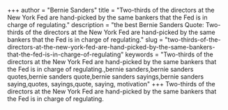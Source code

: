 +++
author = "Bernie Sanders"
title = "Two-thirds of the directors at the New York Fed are hand-picked by the same bankers that the Fed is in charge of regulating."
description = "the best Bernie Sanders Quote: Two-thirds of the directors at the New York Fed are hand-picked by the same bankers that the Fed is in charge of regulating."
slug = "two-thirds-of-the-directors-at-the-new-york-fed-are-hand-picked-by-the-same-bankers-that-the-fed-is-in-charge-of-regulating"
keywords = "Two-thirds of the directors at the New York Fed are hand-picked by the same bankers that the Fed is in charge of regulating.,bernie sanders,bernie sanders quotes,bernie sanders quote,bernie sanders sayings,bernie sanders saying,quotes, sayings,quote, saying, motivation"
+++
Two-thirds of the directors at the New York Fed are hand-picked by the same bankers that the Fed is in charge of regulating.
